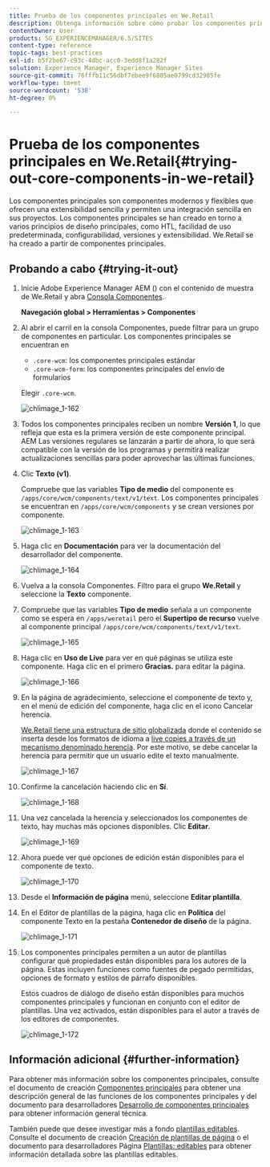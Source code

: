 ```yaml
---
title: Prueba de los componentes principales en We.Retail
description: Obtenga información sobre cómo probar los componentes principales en Adobe Experience Manager mediante We.Retail.
contentOwner: User
products: SG_EXPERIENCEMANAGER/6.5/SITES
content-type: reference
topic-tags: best-practices
exl-id: b5f2be67-c93c-4dbc-acc0-3edd8f1a282f
solution: Experience Manager, Experience Manager Sites
source-git-commit: 76fffb11c56dbf7ebee9f6805ae0799cd32985fe
workflow-type: tm+mt
source-wordcount: '538'
ht-degree: 0%

---
```


# Prueba de los componentes principales en We.Retail{#trying-out-core-components-in-we-retail}

Los componentes principales son componentes modernos y flexibles que ofrecen una extensibilidad sencilla y permiten una integración sencilla en sus proyectos. Los componentes principales se han creado en torno a varios principios de diseño principales, como HTL, facilidad de uso predeterminada, configurabilidad, versiones y extensibilidad. We.Retail se ha creado a partir de componentes principales.

## Probando a cabo {#trying-it-out}

1. Inicie Adobe Experience Manager AEM () con el contenido de muestra de We.Retail y abra [Consola Componentes](/help/sites-authoring/default-components-console.md).

   **Navegación global > Herramientas > Componentes**

1. Al abrir el carril en la consola Componentes, puede filtrar para un grupo de componentes en particular. Los componentes principales se encuentran en

   * `.core-wcm`: los componentes principales estándar
   * `.core-wcm-form`: los componentes principales del envío de formularios

   Elegir `.core-wcm`.

   ![chlimage_1-162](assets/chlimage_1-162.png)

1. Todos los componentes principales reciben un nombre **Versión 1**, lo que refleja que esta es la primera versión de este componente principal. AEM Las versiones regulares se lanzarán a partir de ahora, lo que será compatible con la versión de los programas y permitirá realizar actualizaciones sencillas para poder aprovechar las últimas funciones.
1. Clic **Texto (v1)**.

   Compruebe que las variables **Tipo de medio** del componente es `/apps/core/wcm/components/text/v1/text`. Los componentes principales se encuentran en `/apps/core/wcm/components` y se crean versiones por componente.

   ![chlimage_1-163](assets/chlimage_1-163.png)

1. Haga clic en **Documentación** para ver la documentación del desarrollador del componente.

   ![chlimage_1-164](assets/chlimage_1-164.png)

1. Vuelva a la consola Componentes. Filtro para el grupo **We.Retail** y seleccione la **Texto** componente.
1. Compruebe que las variables **Tipo de medio** señala a un componente como se espera en `/apps/weretail` pero el **Supertipo de recurso** vuelve al componente principal `/apps/core/wcm/components/text/v1/text`.

   ![chlimage_1-165](assets/chlimage_1-165.png)

1. Haga clic en **Uso de Live** para ver en qué páginas se utiliza este componente. Haga clic en el primero **Gracias.** para editar la página.

   ![chlimage_1-166](assets/chlimage_1-166.png)

1. En la página de agradecimiento, seleccione el componente de texto y, en el menú de edición del componente, haga clic en el icono Cancelar herencia.

   [We.Retail tiene una estructura de sitio globalizada](/help/sites-developing/we-retail-globalized-site-structure.md) donde el contenido se inserta desde los formatos de idioma a [live copies a través de un mecanismo denominado herencia](/help/sites-administering/msm.md). Por este motivo, se debe cancelar la herencia para permitir que un usuario edite el texto manualmente.

   ![chlimage_1-167](assets/chlimage_1-167.png)

1. Confirme la cancelación haciendo clic en **Sí**.

   ![chlimage_1-168](assets/chlimage_1-168.png)

1. Una vez cancelada la herencia y seleccionados los componentes de texto, hay muchas más opciones disponibles. Clic **Editar**.

   ![chlimage_1-169](assets/chlimage_1-169.png)

1. Ahora puede ver qué opciones de edición están disponibles para el componente de texto.

   ![chlimage_1-170](assets/chlimage_1-170.png)

1. Desde el **Información de página** menú, seleccione **Editar plantilla**.
1. En el Editor de plantillas de la página, haga clic en **Política** del componente Texto en la pestaña **Contenedor de diseño** de la página.

   ![chlimage_1-171](assets/chlimage_1-171.png)

1. Los componentes principales permiten a un autor de plantillas configurar qué propiedades están disponibles para los autores de la página. Estas incluyen funciones como fuentes de pegado permitidas, opciones de formato y estilos de párrafo disponibles.

   Estos cuadros de diálogo de diseño están disponibles para muchos componentes principales y funcionan en conjunto con el editor de plantillas. Una vez activados, están disponibles para el autor a través de los editores de componentes.

   ![chlimage_1-172](assets/chlimage_1-172.png)

## Información adicional {#further-information}

Para obtener más información sobre los componentes principales, consulte el documento de creación [Componentes principales](https://experienceleague.adobe.com/docs/experience-manager-core-components/using/introduction.html?lang=es) para obtener una descripción general de las funciones de los componentes principales y del documento para desarrolladores [Desarrollo de componentes principales](https://experienceleague.adobe.com/docs/experience-manager-core-components/using/developing/overview.html) para obtener información general técnica.

También puede que desee investigar más a fondo [plantillas editables](/help/sites-developing/we-retail-editable-templates.md). Consulte el documento de creación [Creación de plantillas de página](/help/sites-authoring/templates.md) o el documento para desarrolladores Página [Plantillas: editables](/help/sites-developing/page-templates-editable.md) para obtener información detallada sobre las plantillas editables.
